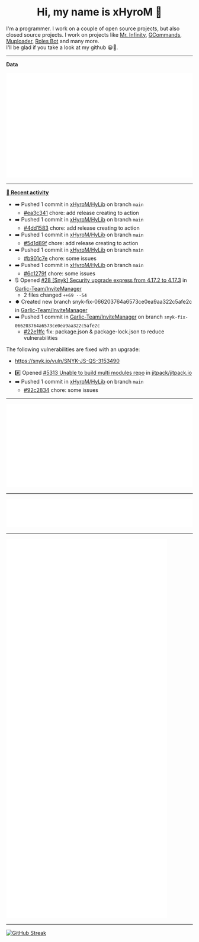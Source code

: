 <p align="center">
    <!-- <img src="https://avatars.githubusercontent.com/u/56601352" width="192" alt="hyro's pfp" /> -->
    <h1 align="center">Hi, my name is xHyroM 👋</h1>
</p>

I'm a programmer. I work on a couple of open source projects, but also closed source projects. I work on projects like [Mr. Infinity](https://discord.com/oauth2/authorize?client_id=720321585625694239&scope=bot%20applications.commands&permissions=8&redirect_uri=https://blobs.gq/imanager&prompt=consent&response_type=code), [GCommands](https://github.com/Garlic-Team/GCommands), [Muploader](https://github.com/xHyroM/Muploader), [Roles Bot](https://github.com/xHyroM/roles-bot) and many more.  
I'll be glad if you take a look at my github 😀👀.

___
**Data**

<img src="https://github.com/xHyroM/xHyroM/blob/master/.cache/base.svg">

___

**[📰 Recent activity](https://github.com/xHyroM)**
* ➡️ Pushed 1 commit in [xHyroM/HyLib](https://github.com/xHyroM/HyLib) on branch `main`
  * [#ea3c341](https://github.com/xHyroM/HyLib/commit/ea3c341) chore: add release creating to action
* ➡️ Pushed 1 commit in [xHyroM/HyLib](https://github.com/xHyroM/HyLib) on branch `main`
  * [#4dd1583](https://github.com/xHyroM/HyLib/commit/4dd1583) chore: add release creating to action
* ➡️ Pushed 1 commit in [xHyroM/HyLib](https://github.com/xHyroM/HyLib) on branch `main`
  * [#5d1d89f](https://github.com/xHyroM/HyLib/commit/5d1d89f) chore: add release creating to action
* ➡️ Pushed 1 commit in [xHyroM/HyLib](https://github.com/xHyroM/HyLib) on branch `main`
  * [#b901c7e](https://github.com/xHyroM/HyLib/commit/b901c7e) chore: some issues
* ➡️ Pushed 1 commit in [xHyroM/HyLib](https://github.com/xHyroM/HyLib) on branch `main`
  * [#6c1279f](https://github.com/xHyroM/HyLib/commit/6c1279f) chore: some issues
* 🔃 Opened [#28 [Snyk] Security upgrade express from 4.17.2 to 4.17.3](https://github.com/Garlic-Team/InviteManager/pull/28) in [Garlic-Team/InviteManager](https://github.com/Garlic-Team/InviteManager)
  * 2 files changed `++69 --54`
* ⏺️ Created new branch snyk-fix-066203764a6573ce0ea9aa322c5afe2c in [Garlic-Team/InviteManager](https://github.com/Garlic-Team/InviteManager)
* ➡️ Pushed 1 commit in [Garlic-Team/InviteManager](https://github.com/Garlic-Team/InviteManager) on branch `snyk-fix-066203764a6573ce0ea9aa322c5afe2c`
  * [#22e1ffc](https://github.com/Garlic-Team/InviteManager/commit/22e1ffc) fix: package.json &amp; package-lock.json to reduce vulnerabilities

The following vulnerabilities are fixed with an upgrade:
- https://snyk.io/vuln/SNYK-JS-QS-3153490
* #️⃣ Opened [#5313 Unable to build multi modules repo](https://github.com/jitpack/jitpack.io/issues/5313) in [jitpack/jitpack.io](https://github.com/jitpack/jitpack.io)
* ➡️ Pushed 1 commit in [xHyroM/HyLib](https://github.com/xHyroM/HyLib) on branch `main`
  * [#92c2834](https://github.com/xHyroM/HyLib/commit/92c2834) chore: some issues


___

<img src="https://github.com/xHyroM/xHyroM/blob/master/.cache/isocalendar.svg">

___

<img src="https://github.com/xHyroM/xHyroM/blob/master/.cache/languages.svg">

___

<img src="https://github.com/xHyroM/xHyroM/blob/master/.cache/achievements.svg">

___

[![GitHub Streak](https://github-readme-streak-stats.herokuapp.com?user=xHyroM&theme=dark&hide_border=true&date_format=M%20j%5B%2C%20Y%5D)](https://git.io/streak-stats)
